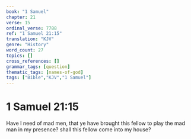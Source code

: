 ```yaml
---
book: "1 Samuel"
chapter: 21
verse: 15
ordinal_verse: 7788
ref: "1 Samuel 21:15"
translation: "KJV"
genre: "History"
word_count: 27
topics: []
cross_references: []
grammar_tags: [question]
thematic_tags: [names-of-god]
tags: ["Bible","KJV","1 Samuel"]
---
```


# 1 Samuel 21:15

Have I need of mad men, that ye have brought this fellow to play the mad man in my presence? shall this fellow come into my house?
